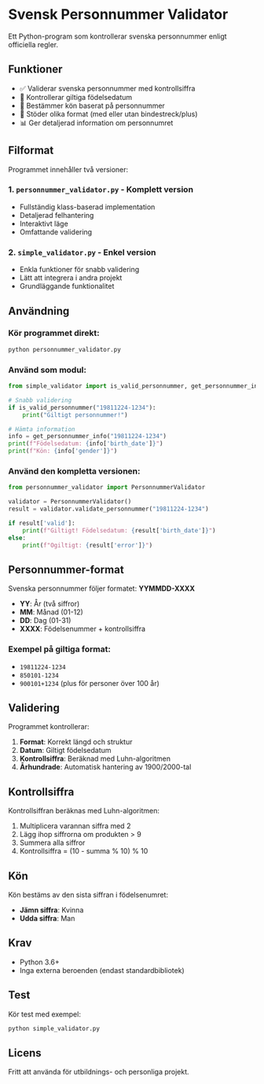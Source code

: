 # Svensk Personnummer Validator

Ett Python-program som kontrollerar svenska personnummer enligt officiella regler.

## Funktioner

- ✅ Validerar svenska personnummer med kontrollsiffra
- 📅 Kontrollerar giltiga födelsedatum
- 👥 Bestämmer kön baserat på personnummer
- 🔧 Stöder olika format (med eller utan bindestreck/plus)
- 📊 Ger detaljerad information om personnumret

## Filformat

Programmet innehåller två versioner:

### 1. `personnummer_validator.py` - Komplett version
- Fullständig klass-baserad implementation
- Detaljerad felhantering
- Interaktivt läge
- Omfattande validering

### 2. `simple_validator.py` - Enkel version
- Enkla funktioner för snabb validering
- Lätt att integrera i andra projekt
- Grundläggande funktionalitet

## Användning

### Kör programmet direkt:
```bash
python personnummer_validator.py
```

### Använd som modul:
```python
from simple_validator import is_valid_personnummer, get_personnummer_info

# Snabb validering
if is_valid_personnummer("19811224-1234"):
    print("Giltigt personnummer!")

# Hämta information
info = get_personnummer_info("19811224-1234")
print(f"Födelsedatum: {info['birth_date']}")
print(f"Kön: {info['gender']}")
```

### Använd den kompletta versionen:
```python
from personnummer_validator import PersonnummerValidator

validator = PersonnummerValidator()
result = validator.validate_personnummer("19811224-1234")

if result['valid']:
    print(f"Giltigt! Födelsedatum: {result['birth_date']}")
else:
    print(f"Ogiltigt: {result['error']}")
```

## Personnummer-format

Svenska personnummer följer formatet: **YYMMDD-XXXX**

- **YY**: År (två siffror)
- **MM**: Månad (01-12)
- **DD**: Dag (01-31)
- **XXXX**: Födelsenummer + kontrollsiffra

### Exempel på giltiga format:
- `19811224-1234`
- `850101-1234`
- `900101+1234` (plus för personer över 100 år)

## Validering

Programmet kontrollerar:

1. **Format**: Korrekt längd och struktur
2. **Datum**: Giltigt födelsedatum
3. **Kontrollsiffra**: Beräknad med Luhn-algoritmen
4. **Århundrade**: Automatisk hantering av 1900/2000-tal

## Kontrollsiffra

Kontrollsiffran beräknas med Luhn-algoritmen:
1. Multiplicera varannan siffra med 2
2. Lägg ihop siffrorna om produkten > 9
3. Summera alla siffror
4. Kontrollsiffra = (10 - summa % 10) % 10

## Kön

Kön bestäms av den sista siffran i födelsenumret:
- **Jämn siffra**: Kvinna
- **Udda siffra**: Man

## Krav

- Python 3.6+
- Inga externa beroenden (endast standardbibliotek)

## Test

Kör test med exempel:
```bash
python simple_validator.py
```

## Licens

Fritt att använda för utbildnings- och personliga projekt.